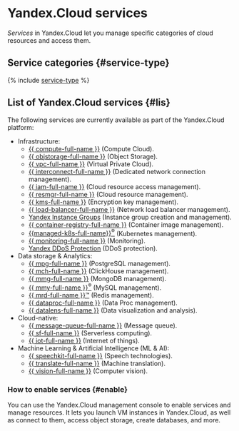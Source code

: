 # Yandex.Cloud services

_Services_ in Yandex.Cloud let you manage specific categories of cloud resources and access them.

## Service categories {#service-type}

{% include  [service-type](../../_includes/overview/service-type.md) %}

## List of Yandex.Cloud services {#lis}

The following services are currently available as part of the Yandex.Cloud platform:

- Infrastructure:
    - [{{ compute-full-name }}](../../compute/) (Compute Cloud).
    - [{{ objstorage-full-name }}](../../storage/) (Object Storage).
    - [{{ vpc-full-name }}](../../vpc/) (Virtual Private Cloud).
    - [{{ interconnect-full-name }}](../../vpc/interconnect/) (Dedicated network connection management).
    - [{{ iam-full-name }}](../../iam/) (Cloud resource access management).
    - [{{ resmgr-full-name }}](../../resource-manager/) (Cloud resource management).
    - [{{ kms-full-name }}](../../kms/) (Encryption key management).
    - [{{ load-balancer-full-name }}](../../load-balancer/) (Network load balancer management).
    - [Yandex Instance Groups](../../compute/concepts/instance-groups/) (Instance group creation and management).
    - [{{ container-registry-full-name }}](../../container-registry/) (Container image management).
    - [{{managed-k8s-full-name}}<sup>®</sup>](../../managed-kubernetes/) (Kubernetes management).
    - [{{ monitoring-full-name }}](../../monitoring/) (Monitoring).
    - [Yandex DDoS Protection](../../vpc/ddos-protection/) (DDoS protection).
- Data storage & Analytics:
    - [{{ mpg-full-name }}](../../managed-postgresql/) (PostgreSQL management).
    - [{{ mch-full-name }}](../../managed-clickhouse/) (ClickHouse management).
    - [{{ mmg-full-name }}](../../managed-mongodb/) (MongoDB management).
    - [{{ mmy-full-name }}<sup>®</sup>](../../managed-mysql/) (MySQL management).
    - [{{ mrd-full-name }}™](../../managed-redis/) (Redis management).
    - [{{ dataproc-full-name }}](../../data-proc/) (Data Proc management).
    - [{{ datalens-full-name }}](../../datalens/) (Data visualization and analysis).
- Cloud-native:
    - [{{ message-queue-full-name }}](../../message-queue/) (Message queue).
    - [{{ sf-full-name }}](../../functions/) (Serverless computing).
    - [{{ iot-full-name }}](../../iot-core/) (Internet of things).
- Machine Learning & Artificial Intelligence (ML & AI):
    - [{{ speechkit-full-name }}](../../speechkit/) (Speech technologies).
    - [{{ translate-full-name }}](../../translate/) (Machine translation).
    - [{{ vision-full-name }}](../../vision/) (Computer vision).

### How to enable services {#enable}

You can use the Yandex.Cloud management console to enable services and manage resources. It lets you launch VM instances in Yandex.Cloud, as well as connect to them, access object storage, create databases, and more.
